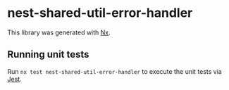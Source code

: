 # nest-shared-util-error-handler

This library was generated with [Nx](https://nx.dev).

## Running unit tests

Run `nx test nest-shared-util-error-handler` to execute the unit tests via [Jest](https://jestjs.io).
